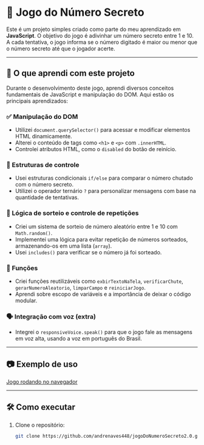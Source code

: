 # 🎯 Jogo do Número Secreto

Este é um projeto simples criado como parte do meu aprendizado em **JavaScript**. O objetivo do jogo é adivinhar um número secreto entre 1 e 10. A cada tentativa, o jogo informa se o número digitado é maior ou menor que o número secreto até que o jogador acerte.

---

## 🚀 O que aprendi com este projeto

Durante o desenvolvimento deste jogo, aprendi diversos conceitos fundamentais de JavaScript e manipulação do DOM. Aqui estão os principais aprendizados:

### ✅ Manipulação do DOM
- Utilizei `document.querySelector()` para acessar e modificar elementos HTML dinamicamente.
- Alterei o conteúdo de tags como `<h1>` e `<p>` com `.innerHTML`.
- Controlei atributos HTML, como o `disabled` do botão de reinício.

### 🔁 Estruturas de controle
- Usei estruturas condicionais `if/else` para comparar o número chutado com o número secreto.
- Utilizei o operador ternário `?` para personalizar mensagens com base na quantidade de tentativas.

### 🔢 Lógica de sorteio e controle de repetições
- Criei um sistema de sorteio de número aleatório entre 1 e 10 com `Math.random()`.
- Implementei uma lógica para evitar repetição de números sorteados, armazenando-os em uma lista (`array`).
- Usei `includes()` para verificar se o número já foi sorteado.

### 🔁 Funções
- Criei funções reutilizáveis como `exbirTextoNaTela`, `verificarChute`, `gerarNumeroAleatorio`, `limparCampo` e `reiniciarJogo`.
- Aprendi sobre escopo de variáveis e a importância de deixar o código modular.

### 🗣️ Integração com voz (extra)
- Integrei o `responsiveVoice.speak()` para que o jogo fale as mensagens em voz alta, usando a voz em português do Brasil.

---

## 📷 Exemplo de uso

[Jogo rodando no navegador](https://jogo-do-numero-secreto2-0-ofhrbwhwj-andrenaves448s-projects.vercel.app/)

---

## 🛠️ Como executar

1. Clone o repositório:
   ```bash
   git clone https://github.com/andrenaves448/jogoDoNumeroSecreto2.0.git
